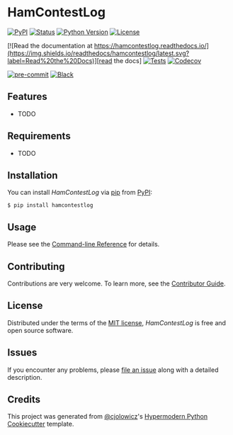 # HamContestLog

[![PyPI](https://img.shields.io/pypi/v/hamcontestlog.svg)][pypi_]
[![Status](https://img.shields.io/pypi/status/hamcontestlog.svg)][status]
[![Python Version](https://img.shields.io/pypi/pyversions/hamcontestlog)][python version]
[![License](https://img.shields.io/pypi/l/hamcontestlog)][license]

[![Read the documentation at https://hamcontestlog.readthedocs.io/](https://img.shields.io/readthedocs/hamcontestlog/latest.svg?label=Read%20the%20Docs)][read the docs]
[![Tests](https://github.com/rogercaminal/hamcontestlog/workflows/Tests/badge.svg)][tests]
[![Codecov](https://codecov.io/gh/rogercaminal/hamcontestlog/branch/main/graph/badge.svg)][codecov]

[![pre-commit](https://img.shields.io/badge/pre--commit-enabled-brightgreen?logo=pre-commit&logoColor=white)][pre-commit]
[![Black](https://img.shields.io/badge/code%20style-black-000000.svg)][black]

[pypi_]: https://pypi.org/project/hamcontestlog/
[status]: https://pypi.org/project/hamcontestlog/
[python version]: https://pypi.org/project/hamcontestlog
[read the docs]: https://hamcontestlog.readthedocs.io/
[tests]: https://github.com/rogercaminal/hamcontestlog/actions?workflow=Tests
[codecov]: https://app.codecov.io/gh/rogercaminal/hamcontestlog
[pre-commit]: https://github.com/pre-commit/pre-commit
[black]: https://github.com/psf/black

## Features

- TODO

## Requirements

- TODO

## Installation

You can install _HamContestLog_ via [pip] from [PyPI]:

```console
$ pip install hamcontestlog
```

## Usage

Please see the [Command-line Reference] for details.

## Contributing

Contributions are very welcome.
To learn more, see the [Contributor Guide].

## License

Distributed under the terms of the [MIT license][license],
_HamContestLog_ is free and open source software.

## Issues

If you encounter any problems,
please [file an issue] along with a detailed description.

## Credits

This project was generated from [@cjolowicz]'s [Hypermodern Python Cookiecutter] template.

[@cjolowicz]: https://github.com/cjolowicz
[pypi]: https://pypi.org/
[hypermodern python cookiecutter]: https://github.com/cjolowicz/cookiecutter-hypermodern-python
[file an issue]: https://github.com/rogercaminal/hamcontestlog/issues
[pip]: https://pip.pypa.io/

<!-- github-only -->

[license]: https://github.com/rogercaminal/hamcontestlog/blob/main/LICENSE
[contributor guide]: https://github.com/rogercaminal/hamcontestlog/blob/main/CONTRIBUTING.md
[command-line reference]: https://hamcontestlog.readthedocs.io/en/latest/usage.html
